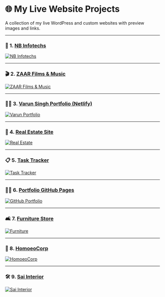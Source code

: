 # 🌐 My Live Website Projects

A collection of my live WordPress and custom websites with preview images and links.

---

### 🧩 1. [NB Infotechs](https://www.nbinfotechs.com)
[![NB Infotechs](https://www.nbinfotechs.com/wp-content/uploads/2023/07/cropped-nb-logo-1-192x192.png)](https://www.nbinfotechs.com)

---

### 🎬 2. [ZAAR Films & Music](https://www.zaarfilmsandmusic.com)
[![ZAAR Films & Music](https://www.zaarfilmsandmusic.com/wp-content/uploads/2024/04/cropped-logo-180x180.png)](https://www.zaarfilmsandmusic.com)

---

### 👨‍💻 3. [Varun Singh Portfolio (Netlify)](https://www.varun-singh-portfolio.netlify.app)
[![Varun Portfolio](https://www.varun-singh-portfolio.netlify.app/assets/preview.png)](https://www.varun-singh-portfolio.netlify.app)

---

### 🏡 4. [Real Estate Site](https://realestate.omprem.com/)
[![Real Estate](https://realestate.omprem.com/preview.jpg)](https://realestate.omprem.com/)

---

### 📋 5. [Task Tracker](https://tt.omprem.com/)
[![Task Tracker](https://tt.omprem.com/preview.jpg)](https://tt.omprem.com/)

---

### 🧑‍🎓 6. [Portfolio GitHub Pages](https://varunnsinghh01.github.io/my-portfolio/)
[![GitHub Portfolio](https://varunnsinghh01.github.io/my-portfolio/preview.png)](https://varunnsinghh01.github.io/my-portfolio/)

---

### 🛋️ 7. [Furniture Store](https://furniture.omprem.com/)
[![Furniture](https://furniture.omprem.com/preview.jpg)](https://furniture.omprem.com/)

---

### 🌿 8. [HomoeoCorp](https://homoeocorp.com/)
[![HomoeoCorp](https://homoeocorp.com/wp-content/uploads/2022/07/cropped-homoeocorp-favicon-192x192.png)](https://homoeocorp.com/)

---

### 🛠️ 9. [Sai Interior](https://saiinterior.co.in/)
[![Sai Interior](https://saiinterior.co.in/wp-content/uploads/2023/01/cropped-favicon-192x192.png)](https://saiinterior.co.in/)
